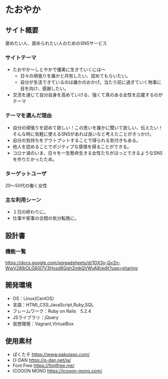 # たおやか

## サイト概要
褒めたい人、褒められたい人のためのSNSサービス

### サイトテーマ
- たおやか〜しとやかで優美に生きていくには〜
  - 日々の頑張りを誰かと共有したい、認めてもらいたい。
  - 自分が生活できているのは誰かのおかげ。当たり前に過ぎていく物事に目を向け、感謝したい。
- 交流を通じて自分自身を高めていける、強くて真のある女性を応援するのがテーマ

### テーマを選んだ理由
- 自分の頑張りを認めて欲しい！この思いを誰かに聞いて欲しい、伝えたい！そんな時に気軽に使えるSNSがあれば良いなと考えたことがきっかけ。
- 自分の気持ちをアウトプットすることで得られる気付きもある。
- 他人を認めることでポジティブな感情を得ることができる。
- コロナ渦のいま、日々を一生懸命生きる女性たちがほっとできるようなSNSを作りたかったため。

### ターゲットユーザ
20〜50代の働く女性

### 主な利用シーン
- １日の終わりに。
- 仕事や家事の合間の気分転換に。

## 設計書

### 機能一覧
https://docs.google.com/spreadsheets/d/1GX3y-Qv2n-WwV28IbOLG60I7V3Hosd6Qgh2mbQVWvA8/edit?usp=sharing

## 開発環境
- OS：Linux(CentOS)
- 言語：HTML,CSS,JavaScript,Ruby,SQL
- フレームワーク：Ruby on Rails　5.2.4
- JSライブラリ：jQuery
- 仮想環境：Vagrant,VirtualBox

## 使用素材
- ぱくたそ https://www.pakutaso.com/
- O-DAN https://o-dan.net/ja/
- Font Free https://fontfree.me/
- ICOOON MONO https://icooon-mono.com/
